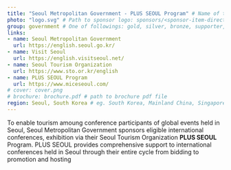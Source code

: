```yaml
---
title: "Seoul Metropolitan Government - PLUS SEOUL Program" # Name of the sponsor
photo: "logo.svg" # Path to sponsor logo: sponsors/<sponsor-item-directory>/logo.png
group: government # One of followings: gold, silver, bronze, supporter, infra, record, videoi18n, swag, partner
links:
- name: Seoul Metropolitan Government
  url: https://english.seoul.go.kr/
- name: Visit Seoul
  url: https://english.visitseoul.net/
- name: Seoul Tourism Organization
  url: https://www.sto.or.kr/english
- name: PLUS SEOUL Program
  url: https://www.miceseoul.com/
# cover: cover.png
# brochure: brochure.pdf # path to brochure pdf file
region: Seoul, South Korea # eg. South Korea, Mainland China, Singapore, Hong Kong, Taiwan ...
---
```


To enable tourism amoung conference participants of global events held in Seoul, 
Seoul Metropolitan Government sponsors eligible international conferences, exhibition via their Seoul Tourism Organization **PLUS SEOUL** Program.
PLUS SEOUL provides comprehensive support to international conferences held in Seoul through their entire cycle from bidding to promotion and hosting